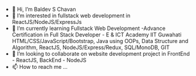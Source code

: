 - 👋 Hi, I’m Baldev S Chavan
- 👀 I’m interested in fullstack web development in ReactJS/NodeJS/ExpressJs
- 🌱 I’m currently learning Fullstack Web Development -Advance Certification in Full Stack Developer - E & ICT Academy IIT Guwahati
    HTML/CSS/JavaScript/Bootstrap, Java using OOPs, Data Structure  and Algorithm, ReactJS, NodeJS/Express/Redux, SQL/MonoDB, GIT
- 💞️ I’m looking to collaborate on website development project in FrontEnd - ReactJS, BackEnd - NodeJS
- 📫 How to reach me ...

<!---
baldevschavan/baldevschavan is a ✨ special ✨ repository because its `README.md` (this file) appears on your GitHub profile.
You can click the Preview link to take a look at your changes.
--->
